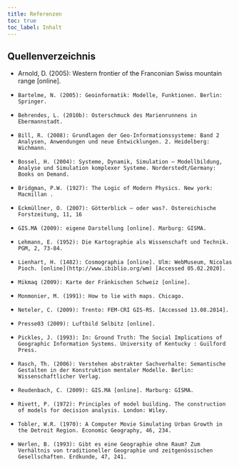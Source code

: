 ```yaml
---
title: Referenzen
toc: true
toc_label: Inhalt
---
```


## Quellenverzeichnis

*   Arnold, D. (2005): Western frontier of the Franconian Swiss mountain range [online].
*     Bartelme, N. (2005): Geoinformatik: Modelle, Funktionen. Berlin: Springer.
*     Behrendes, L. (2010b): Osterschmuck des Marienrunnens in Ebermannstadt.
*     Bill, R. (2008): Grundlagen der Geo-Informationssysteme: Band 2 Analysen, Anwendungen und neue Entwicklungen. 2. Heidelberg: Wichmann.
*     Bossel, H. (2004): Systeme, Dynamik, Simulation – Modellbildung, Analyse und Simulation komplexer Systeme. Norderstedt/Germany: Books on Demand.
*     Bridgman, P.W. (1927): The Logic of Modern Physics. New york: Macmillan .
*     Eckmüllner, O. (2007): Götterblick – oder was?. Östereichische Forstzeitung, 11, 16
*     GIS.MA (2009): eigene Darstellung [online]. Marburg: GISMA.
*     Lehmann, E. (1952): Die Kartographie als Wissenschaft und Technik. PGM, 2, 73-84.
*     Lienhart, H. (1482): Cosmographia [online]. Ulm: WebMuseum, Nicolas Pioch. [online](http://www.ibiblio.org/wm) [Accessed 05.02.2020].
*     Mikmaq (2009): Karte der Fränkischen Schweiz [online]. 
*     Monmonier, M. (1991): How to lie with maps. Chicago.
*     Neteler, C. (2009): Trento: FEM-CRI GIS-RS. [Accessed 13.08.2014]. 
*     Presse03 (2009): Luftbild Selbitz [online]. 
*     Pickles, J. (1993): In: Ground Truth: The Social Implications of Geographic Information Systems. University of Kentucky : Guilford Press.
*     Rasch, Th. (2006): Verstehen abstrakter Sachverhalte: Semantische Gestalten in der Konstruktion mentaler Modelle. Berlin: Wissenschaftlicher Verlag.
*     Reudenbach, C. (2009): GIS.MA [online]. Marburg: GISMA. 
*     Rivett, P. (1972): Principles of model building. The construction of models for decision analysis. London: Wiley.
*     Tobler, W.R. (1970): A Computer Movie Simulating Urban Growth in the Detroit Region. Economic Geography, 46, 234. 
*     Werlen, B. (1993): Gibt es eine Geographie ohne Raum? Zum Verhältnis von traditioneller Geographie und zeitgenössischen Gesellschaften. Erdkunde, 47, 241. 


